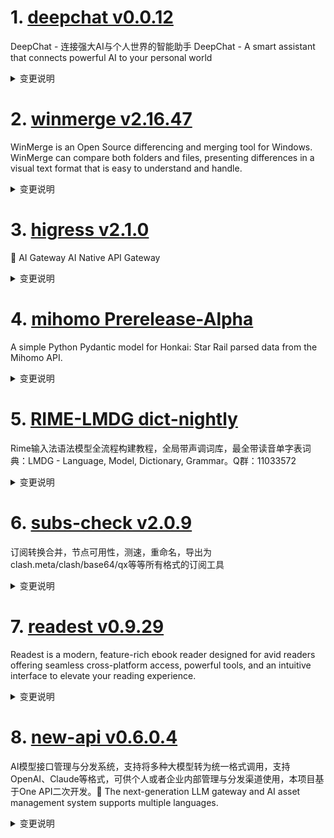 
# 1. [deepchat v0.0.12](https://github.com/ThinkInAIXYZ/deepchat/releases/tag/v0.0.12)  
DeepChat - 连接强大AI与个人世界的智能助手 DeepChat - A smart assistant that connects powerful AI to your personal world
<details>
<summary>变更说明</summary>

# 🚀 DeepChat 0.0.12 正式发布 | 重新定义你的 AI 对话体验！
—— 更强大，更灵活，更智能，开启高效沟通新高度 🌟

✨ 本次主要更新内容 ✨

- 完全重构了 MCP 调用的方式，现在可以详细的看到每一个调用的具体信息，用户看得到，使用更放心
- 更新到最新 [1.8.0](https://github.com/modelcontextprotocol/typescript-sdk/releases/tag/1.8.0) 的MCP SDK ，支持了除了 stdio 和 sse 之外的全新的 [inMemory](https://github.com/modelcontextprotocol/typescript-sdk/blob/main/src/inMemory.ts) 的 MCP Server , 无需开新进程，无需安装，开箱即用稳定可靠
- 通过 inMemory 的方式内置了[官方的文件读写MCP](https://github.com/modelcontextprotocol/servers/tree/main/src/filesystem) 并额外扩充了多个文件一同移动的能力，缩短调用
- 通过 inMemory 的方式提供了 Artifacts 能力，节约了 Artifacts 的上行token消耗
- 后续还会增加更多 inMemory 的 MCP，用户开箱即用，无需安装，无需配置环境
...  

</details>

# 2. [winmerge v2.16.47](https://github.com/WinMerge/winmerge/releases/tag/v2.16.47)  
WinMerge is an Open Source differencing and merging tool for Windows. WinMerge can compare both folders and files, presenting differences in a visual text format that is easy to understand and handle.
<details>
<summary>变更说明</summary>

![GitHub Releases (by Release)](https://img.shields.io/github/downloads/WinMerge/winmerge/v2.16.47/total)

# WinMerge 2.16.47 Beta Release Notes

- [About This Release](#about-this-release)
- [What Is New in 2.16.47 beta?](#what-is-new-in-21647-beta)
- [Known issues](#known-issues)

March 2025

...  

</details>

# 3. [higress v2.1.0](https://github.com/alibaba/higress/releases/tag/v2.1.0)  
🤖 AI Gateway AI Native API Gateway
<details>
<summary>变更说明</summary>

## What's Changed
* update helm docs by @johnlanni in https://github.com/alibaba/higress/pull/1782
* feat: add ollama embedding to ai-cache by @Beatrueman in https://github.com/alibaba/higress/pull/1794
* feat: Support transforming reasoning_content returned by Qwen to OpenAI contract by @CH3CHO in https://github.com/alibaba/higress/pull/1791
* fix: Fix a bug in openaiCustomUrl support by @CH3CHO in https://github.com/alibaba/higress/pull/1790
* Add ai search plugin by @johnlanni in https://github.com/alibaba/higress/pull/1804
* feat: Unify the SSE processing logic by @CH3CHO in https://github.com/alibaba/higress/pull/1800
* fix(typo): use the correct bing name for ai-search. by @maratrixx in https://github.com/alibaba/higress/pull/1807
* Add database configuration for plugins that use Redis. by @johnlanni in https://github.com/alibaba/higress/pull/1814
* set include_usage by default for all model providers by @johnlanni in https://github.com/alibaba/higress/pull/1818
...  

</details>

# 4. [mihomo Prerelease-Alpha](https://github.com/MetaCubeX/mihomo/releases/tag/Prerelease-Alpha)  
A simple Python Pydantic model for Honkai: Star Rail parsed data from the Mihomo API.
<details>
<summary>变更说明</summary>

Release created at  Wed Apr  2 23:53:51 CST 2025
Synchronize Alpha branch code updates, keeping only the latest version
<br>
[我应该下载哪个文件? / Which file should I download?](https://github.com/MetaCubeX/mihomo/wiki/FAQ)
[二进制文件筛选 / Binary file selector](https://metacubex.github.io/Meta-Docs/startup/#_1)
[查看文档 / Docs](https://metacubex.github.io/Meta-Docs/)
  

</details>

# 5. [RIME-LMDG dict-nightly](https://github.com/amzxyz/RIME-LMDG/releases/tag/dict-nightly)  
Rime输入法语法模型全流程构建教程，全局带声调词库，最全带读音单字表词典：LMDG - Language, Model, Dictionary, Grammar。Q群：11033572
<details>
<summary>变更说明</summary>

- `cn_dicts.zip`：最新的中文词库文件。
  

</details>

# 6. [subs-check v2.0.9](https://github.com/beck-8/subs-check/releases/tag/v2.0.9)  
订阅转换合并，节点可用性，测速，重命名，导出为clash.meta/clash/base64/qx等等所有格式的订阅工具
<details>
<summary>变更说明</summary>

## Changelog
* 36d1bcb40d3a8ef265ae3a9fe3377214c23e791d feat: 添加自定义通知标题 && fix killnode
* ea37d5b2853f62a74bb6fc93a4241ca595640dc8 fix  && update to v1.19.4
* 22c0d1771d75a39eaa0f860045a66a26b34b00ee fix: update gist.md r2.md
* cb40cecdd97a3030e519237aafefa6895e287367 fix: 优化节点去重
* c004a600d09337629836e17151648ff9069c7420 fix: 优化节点去重
* 692932a31e615e66acddb35e7495e380aeaa5f34 op: add sub-store usage
* 28c267bbd9265306956c729b3966f382870bb9ec update README.md

  

</details>

# 7. [readest v0.9.29](https://github.com/readest/readest/releases/tag/v0.9.29)  
Readest is a modern, feature-rich ebook reader designed for avid readers offering seamless cross-platform access, powerful tools, and an intuitive interface to elevate your reading experience.
<details>
<summary>变更说明</summary>

## Release Highlight
* Improved Login on Android without needing to rely on external Chrome browser
* Local large book files now load more efficiently on Android
* Balanced the load of online service between different types of users to keep things running smoothly for everyone

## What's Changed
* fix: soft keyboard in custom css textarea, closes  and closes  by @chrox in https://github.com/readest/readest/pull/766
* fix: only replace quote punctuations for vertical layout, closes  by @chrox in https://github.com/readest/readest/pull/767
* fix: store the filepath for transient import, closes  by @chrox in https://github.com/readest/readest/pull/768
* fix: head bar may hide login buttons in auth page by @chrox in https://github.com/readest/readest/pull/769
...  

</details>

# 8. [new-api v0.6.0.4](https://github.com/Calcium-Ion/new-api/releases/tag/v0.6.0.4)  
AI模型接口管理与分发系统，支持将多种大模型转为统一格式调用，支持OpenAI、Claude等格式，可供个人或者企业内部管理与分发渠道使用，本项目基于One API二次开发。🍥 The next-generation LLM gateway and AI asset management system supports multiple languages.
<details>
<summary>变更说明</summary>

## What's Changed
* fix: claude function calling type by @seefs001 in https://github.com/Calcium-Ion/new-api/pull/886
* ✨ feat: Update option handling in SystemSetting by @xifan2333 in https://github.com/Calcium-Ion/new-api/pull/916
* feat: Add Parameters Override by @JoeyLearnsToCode in https://github.com/Calcium-Ion/new-api/pull/914
* fix: fixed bug where target.id was null when clicking 'x' icon by @OrdinarySF in https://github.com/Calcium-Ion/new-api/pull/912
* docs: fix a typo by @Feiyuyu0503 in https://github.com/Calcium-Ion/new-api/pull/895
* 替换登录界面的 Linux.do OAuth 图标 by @wizcas in https://github.com/Calcium-Ion/new-api/pull/893

## New Contributors
* @xifan2333 made their first contribution in https://github.com/Calcium-Ion/new-api/pull/916
...  

</details>


